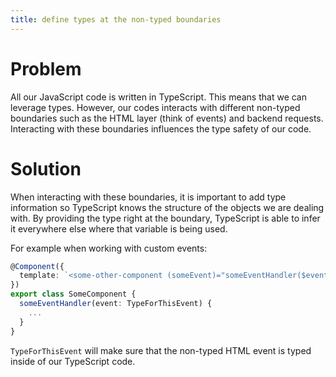 ```yaml
---
title: define types at the non-typed boundaries
---
```


# Problem

All our JavaScript code is written in TypeScript. This means that we can leverage types. However, our codes interacts with different non-typed boundaries such as the HTML layer (think of events) and backend requests. Interacting with these boundaries influences the type safety of our code.

# Solution

When interacting with these boundaries, it is important to add type information so TypeScript knows the structure of the objects we are dealing with. By providing the type right at the boundary, TypeScript is able to infer it everywhere else where that variable is being used.

For example when working with custom events:

```ts
@Component({
  template: `<some-other-component (someEvent)="someEventHandler($event)"></some-other-component>`
})
export class SomeComponent {
  someEventHandler(event: TypeForThisEvent) {
    ...
  }
}
```

`TypeForThisEvent` will make sure that the non-typed HTML event is typed inside of our TypeScript code.
